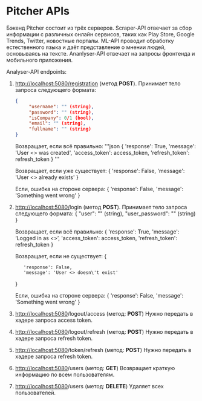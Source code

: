 # Pitcher APIs
Бэкенд Pitcher состоит из трёх серверов. Scraper-API отвечает за сбор информации с различных онлайн сервисов, таких как Play Store, Google Trends, Twitter, новостные порталы. ML-API проводит обработку естественного языка и даёт представление о мнении людей, основываясь на тексте. Ananlyser-API отвечает на запросы фронтенда и мобильного приложения.

Analyser-API endpoints:

1. [http://localhost:5080/registration](http://localhost:5080/registration) (метод **POST**). 
    Принимает тело запроса следующего формата: 
    ```json
    {
         "username": "" (string), 
         "password": "" (string), 
         "isCompany": 0/1 (bool), 
         "email": "" (string), 
         "fullname": "" (string) 
    }
    ```

    Возвращает, если всё правильно:
    '''json
    {
        'response': True,
        'message': 'User <> was created',
        'access_token': access_token,
        'refresh_token': refresh_token
    }
    '''
    
    Возвращает, если уже существует:
    {
        'response': False,
        'message': 'User <> already exists'
    }


    Если, ошибка на стороне сервера:
    {
        'response': False, 
         'message': 'Something went wrong'
    }


2. [http://localhost:5080/](http://localhost:5080/registration)login (метод **POST**). 
    Принимает тело запроса следующего формата: 
    {
         "user": "" (string), 
         "user_password": "" (string)
    }


    Возвращает, если всё правильно:
    {
        'response': True,
        'message': ‘Logged in as <>’,
        'access_token': access_token,
        'refresh_token': refresh_token
    }


    Возвращает, если не существует:
    {

          'response': False,
          'message': 'User <> doesn\'t exist'

    }
    
    Если, ошибка на стороне сервера:
    {
        'response': False, 
         'message': 'Something went wrong'
    }
    
3. [http://localhost:5080](http://localhost:5080/registration)/logout/access (метод: **POST**)
    Нужно передать в хэдере запроса access token.
4. [http://localhost:5080](http://localhost:5080/registration)/logout/refresh (метод: **POST**)
    Нужно передать в хэдере запроса refresh token.
5. [http://localhost:5080](http://localhost:5080/registration)/token/refresh (метод: **POST**)
    Нужно передать в хэдере запроса refresh token.
6. [http://localhost:5080](http://localhost:5080/registration)/users (метод: **GET**)
    Возвращает краткую информацию по всем пользователям.
7. [http://localhost:5080](http://localhost:5080/registration)/users (метод: **DELETE**)
    Удаляет всех пользователей.

